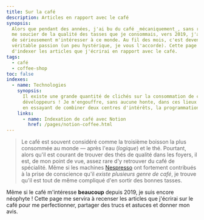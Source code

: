 ```yaml
---
title: Sur la café
description: Articles en rapport avec le café
synopsis:
  Alors que pendant des années, j'ai bu du café _mécaniquement_, sans réellement
  me soucier de la qualité des tasses que je consommais, vers 2019, j'ai décidé
  de sérieusement m'intéresser à ce monde. Au fil des mois, c'est devenu une
  véritable passion (un peu hystérique, je vous l'accorde). Cette page a pour but
  d'indexer les articles que j'écrirai en rapport avec le café.
tags:
  - café
  - coffee-shop
toc: false
indexes:
  - name: Technologies
    synopsis:
      Il existe une grande quantité de clichés sur la consommation de café des
      développeurs ! Je m'engouffre, sans aucune honte, dans ces lieux communs
      en essayant de combiner deux centres d'intérêts, la programmation et le café.
    links:
      - name: Indexation de café avec Notion
        href: /pages/notion-coffee.html
---
```


> Le café est souvent considéré comme la troisième boisson la plus consommée au
> monde — après l'eau (_logique_) et le thé. Pourtant, alors qu'il est courant
> de trouver des thés de qualité dans les foyers, il est, de mon point de vue,
> assez rare d'y retrouver du café de spécialité. Même si les machines
> [Nespresso](https://fr.wikipedia.org/wiki/Nespresso) ont fortement contribués
> à la prise de conscience qu'il _existe plusieurs genre de café_, je trouve
> qu'il est tout de même compliqué d'en sortir des bonnes tasses.

Même si le café m'intéresse **beaucoup** depuis 2019, je suis encore néophyte !
Cette page me servira à recenser les articles que j'écrirai sur le café pour me
perfectionner, partager des trucs et astuces et donner mon avis.

